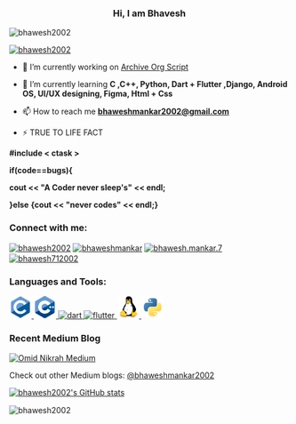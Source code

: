 <h3 align="center">Hi, I am Bhavesh</h3>

<p align="left"> <img src="https://komarev.com/ghpvc/?username=bhawesh2002&label=Profile%20views&color=0e75b6&style=flat" alt="bhawesh2002" /> </p>

<p align="left"> <a href="https://github.com/ryo-ma/github-profile-trophy"><img src="https://github-profile-trophy.vercel.app/?username=bhawesh2002" alt="bhawesh2002" /></a> </p>


- 🔭 I’m currently working on [Archive Org Script](https://github.com/bhawesh2002/archive-org-script)

- 🌱 I’m currently learning **C ,C++, Python, Dart + Flutter ,Django, Android OS, UI/UX designing, Figma, Html + Css**

- 📫 How to reach me **bhaweshmankar2002@gmail.com**

- ⚡ TRUE TO LIFE FACT 

 **#include < ctask >**

 **if(code==bugs){**
 
 **cout << "A Coder never sleep's" << endl;**
 
 **}else**
 **{cout << "never codes" << endl;}**

<h3 align="left">Connect with me:</h3>
<p align="left">
<a href="https://dev.to/bhawesh2002" target="blank"><img align="center" src="https://raw.githubusercontent.com/rahuldkjain/github-profile-readme-generator/master/src/images/icons/Social/devto.svg" alt="bhawesh2002" height="30" width="40" /></a>
<a href="https://twitter.com/bhaweshmankar" target="blank"><img align="center" src="https://raw.githubusercontent.com/rahuldkjain/github-profile-readme-generator/master/src/images/icons/Social/twitter.svg" alt="bhaweshmankar" height="30" width="40" /></a>
<a href="https://fb.com/bhawesh.mankar.7" target="blank"><img align="center" src="https://raw.githubusercontent.com/rahuldkjain/github-profile-readme-generator/master/src/images/icons/Social/facebook.svg" alt="bhawesh.mankar.7" height="30" width="40" /></a>
<a href="https://instagram.com/bhawesh712002" target="blank"><img align="center" src="https://raw.githubusercontent.com/rahuldkjain/github-profile-readme-generator/master/src/images/icons/Social/instagram.svg" alt="bhawesh712002" height="30" width="40" /></a>
</p>

<h3 align="left">Languages and Tools:</h3>
<p align="left"> <a href="https://www.w3schools.com/c/" target="_blank" rel="noreferrer"> <img src="https://raw.githubusercontent.com/devicons/devicon/master/icons/c/c-original.svg" alt="c" width="40" height="40"/> </a> <a href="https://www.w3schools.com/cpp/" target="_blank" rel="noreferrer"> <img src="https://raw.githubusercontent.com/devicons/devicon/master/icons/cplusplus/cplusplus-original.svg" alt="cplusplus" width="40" height="40"/> <a href="https://dart.dev" target="_blank" rel="noreferrer"> <img src="https://www.vectorlogo.zone/logos/dartlang/dartlang-icon.svg" alt="dart" width="40" height="40"/> </a> <a href="https://flutter.dev" target="_blank" rel="noreferrer"> <img src="https://www.vectorlogo.zone/logos/flutterio/flutterio-icon.svg" alt="flutter" width="40" height="40"/> <a href="https://www.linux.org/" target="_blank" rel="noreferrer"> <img src="https://raw.githubusercontent.com/devicons/devicon/master/icons/linux/linux-original.svg" alt="linux" width="40" height="40"/> </a> <a href="https://www.python.org" target="_blank" rel="noreferrer"> <img src="https://raw.githubusercontent.com/devicons/devicon/master/icons/python/python-original.svg" alt="python" width="40" height="40"/> </a> <a /p>

### Recent Medium Blog
[![Omid Nikrah Medium](https://github-readme-medium.vercel.app/?username=@bhaweshmankar2002)](https://medium.com/@bhaweshmankar2002/local-persistant-storage-in-flutter-getting-started-with-hivedb-71f836eef438)

Check out other Medium blogs: [@bhaweshmankar2002](https://medium.com/@bhaweshmankar2002) 



<a href="https://quine.sh/profile/bhawesh2002"><img src="https://stats.quine.sh/bhawesh2002/github" alt="bhawesh2002's GitHub stats" width="840px"></a>

<p><img align="center" src="https://github-readme-streak-stats.herokuapp.com/?user=bhawesh2002&" alt="bhawesh2002" /></p>
